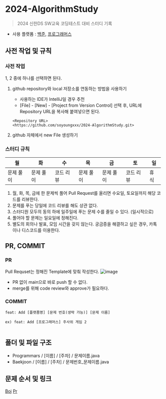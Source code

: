 # 2024-AlgorithmStudy

> 2024 신한DS SW교육 코딩테스트 대비 스터디 기록
- 사용 플랫폼 : [백준](https://www.acmicpc.net/), [프로그래머스](https://programmers.co.kr/)

## 사전 작업 및 규칙

### 사전 작업

1, 2 중에 하나를 선택하면 된다.

1. github repository와 local 저장소를 연동하는 방법을 사용하기
    - 사용하는 IDE가 IntelliJ일 경우 추천
    - [File] - [New] - [Project from Version Control] 선택 후, URL에 Repository URL을 복사해 붙여넣으면 된다.

    ```
    <Repository URL>
    <https://github.com/soyoungxxx/2024-AlgorithmStudy.git>
    
    ```

 2. github 자체에서 new File 생성하기

### 스터디 규칙

| 월 | 화 | 수 | 목 | 금 | 토 | 일 |
| --- | --- | --- | --- | --- | --- | --- |
| 문제 풀이 | 문제 풀이 | 코드 리뷰 | 문제 풀이 | 문제 풀이 | 코드 리뷰 | 휴식 |
 
1. 월, 화, 목, 금에 한 문제씩 풀어 Pull Request를 올리면 수요일, 토요일까지 해당 코드를 리뷰한다.
2. 문제를 푸는 당일에 코드 리뷰를 해도 상관 없다.
3. 스터디원 모두의 동의 하에 일주일에 푸는 문제 수를 줄일 수 있다. (일시적으로)
4. 풀어야 할 문제는 일요일에 정해진다.
5. 별도의 회의나 발표, 모임 시간을 갖지 않는다. 궁금증을 해결하고 싶은 경우, 카톡이나 디스코드를 이용한다.

## PR, COMMIT

### PR

Pull Requset는 정해진 Template에 맞춰 작성한다.
![image](https://github.com/soyoungxxx/AlgorithmStudy2024/assets/100336643/591abb57-331b-4790-b3ff-59ef32eca357)

- PR 없이 main으로 바로 push 할 수 없다.
- merge를 위해 code review와 approve가 필요하다.


### COMMIT

```
feat: Add [플랫폼명] [문제 번호(생략 가능)] [문제 이름]
  
ex) feat: Add [프로그래머스] 주사위 게임 2
   
```

## 폴더 및 파일 구조

- Programmars / [이름] / [주차] / 문제이름.java <br>
- Baekjoon / [이름] / [주차] / 문제번호_문제이름.java

## 문제 순서 및 링크
[Boj](https://github.com/soyoungxxx/AlgorithmStudy2024/blob/main/src/baekjoon/Boj.md)
[Pr](https://github.com/soyoungxxx/AlgorithmStudy2024/blob/main/src/programmers/Pr.md)
